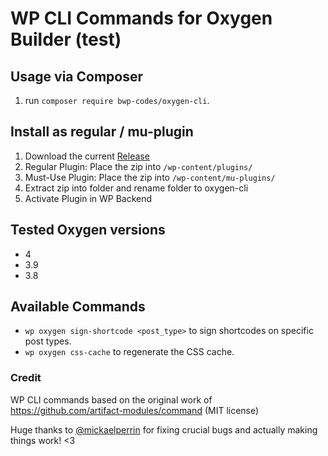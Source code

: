 # WP CLI Commands for Oxygen Builder (test)

## Usage via Composer

1. run `composer require bwp-codes/oxygen-cli`.

## Install as regular / mu-plugin

1. Download the current [Release](https://github.com/bwp-codes/oxygen-cli/releases)
2. Regular Plugin: Place the zip into `/wp-content/plugins/`
3. Must-Use Plugin: Place the zip into `/wp-content/mu-plugins/`
4. Extract zip into folder and rename folder to oxygen-cli
5. Activate Plugin in WP Backend

## Tested Oxygen versions
- 4
- 3.9
- 3.8

## Available Commands

-   `wp oxygen sign-shortcode <post_type>` to sign shortcodes on specific post types.
-   `wp oxygen css-cache` to regenerate the CSS cache.

### Credit

WP CLI commands based on the original work of https://github.com/artifact-modules/command (MIT license)

Huge thanks to [@mickaelperrin](https://github.com/mickaelperrin) for fixing crucial bugs and actually making things work! <3
